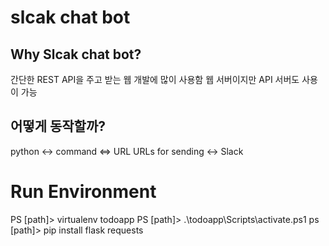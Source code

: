 # slcak chat bot

## Why Slcak chat bot?
간단한 REST API을 주고 받는 웹 개발에 많이 사용함
웹 서버이지만 API 서버도 사용이 가능

## 어떻게 동작할까?
python 
<->
command <=> URL
URLs for sending
<->
Slack


# Run Environment
PS [path]> virtualenv todoapp
PS [path]> .\todoapp\Scripts\activate.ps1
ps [path]> pip install flask requests